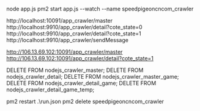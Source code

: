 node app.js
pm2 start app.js --watch --name speedpigeoncncom_crawler


http://localhost:10091/app_crawler/master
http://localhost:9910/app_crawler/detail?cote_state=0
http://localhost:9910/app_crawler/detail?cote_state=1
http://localhost:9910/app_crawler/sendMessage



http://106.13.69.102:10091/app_crawler/master
http://106.13.69.102:10091/app_crawler/detail?cote_state=1



DELETE FROM nodejs_crawler_master;
DELETE FROM nodejs_crawler_detail;
DELETE FROM nodejs_crawler_master_game;
DELETE FROM nodejs_crawler_detail_game;
DELETE FROM nodejs_crawler_detail_game_temp;


pm2 restart .\run.json
pm2 delete speedpigeoncncom_crawler